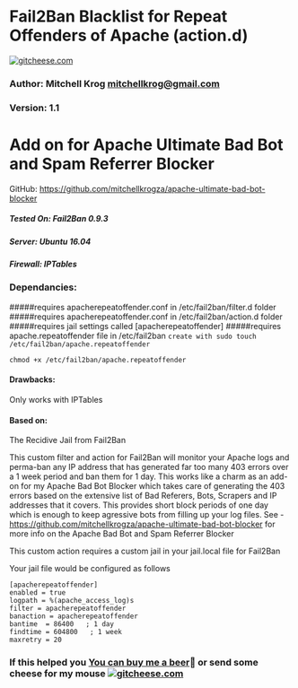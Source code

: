 # Fail2Ban Blacklist for Repeat Offenders of Apache (action.d)
[![gitcheese.com](https://api.gitcheese.com/v1/projects/bc50574f-b6dc-4f08-80d4-f6ba5baf0d43/badges)](https://www.gitcheese.com/app/#/projects/bc50574f-b6dc-4f08-80d4-f6ba5baf0d43/pledges/create)
### Author: Mitchell Krog <mitchellkrog@gmail.com>
### Version: 1.1

# Add on for Apache Ultimate Bad Bot and Spam Referrer Blocker
GitHub: https://github.com/mitchellkrogza/apache-ultimate-bad-bot-blocker


##### Tested On: Fail2Ban 0.9.3
##### Server: Ubuntu 16.04
##### Firewall: IPTables

### Dependancies: 
#####requires apacherepeatoffender.conf in /etc/fail2ban/filter.d folder
#####requires apacherepeatoffender.conf in /etc/fail2ban/action.d folder
#####requires jail settings called [apacherepeatoffender]
#####requires apache.repeatoffender file in /etc/fail2ban
`create with sudo touch /etc/fail2ban/apache.repeatoffender`

`chmod +x /etc/fail2ban/apache.repeatoffender`

#### Drawbacks: 
Only works with IPTables


#### Based on: 
The Recidive Jail from Fail2Ban

This custom filter and action for Fail2Ban will monitor your Apache logs and perma-ban
any IP address that has generated far too many 403 errors over a 1 week period
and ban them for 1 day. This works like a charm as an add-on for my Apache Bad
Bot Blocker which takes care of generating the 403 errors based on the extensive
list of Bad Referers, Bots, Scrapers and IP addresses that it covers. This provides short
block periods of one day which is enough to keep agressive bots from filling up your log files.
See - https://github.com/mitchellkrogza/apache-ultimate-bad-bot-blocker for more info on the Apache Bad Bot and Spam Referrer Blocker

This custom action requires a custom jail in your jail.local file for Fail2Ban

Your jail file would be configured as follows

```
[apacherepeatoffender]
enabled = true
logpath = %(apache_access_log)s
filter = apacherepeatoffender
banaction = apacherepeatoffender
bantime  = 86400   ; 1 day
findtime = 604800   ; 1 week
maxretry = 20
```

### If this helped you [You can buy me a beer](https://www.paypal.com/cgi-bin/webscr?cmd=_s-xclick&hosted_button_id=TNCNMH8QVM78J):beer: or send some cheese for my mouse [![gitcheese.com](https://api.gitcheese.com/v1/projects/bc50574f-b6dc-4f08-80d4-f6ba5baf0d43/badges)](https://www.gitcheese.com/app/#/projects/bc50574f-b6dc-4f08-80d4-f6ba5baf0d43/pledges/create)